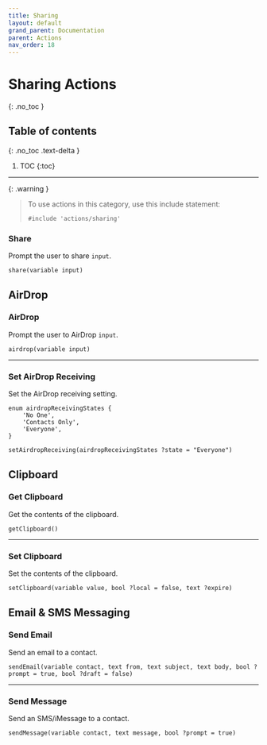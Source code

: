```yaml
---
title: Sharing
layout: default
grand_parent: Documentation
parent: Actions
nav_order: 18
---
```


# Sharing Actions
{: .no_toc }

## Table of contents
{: .no_toc .text-delta }

1. TOC
{:toc}

---

{: .warning }
> To use actions in this category, use this include statement:
>
> ```
> #include 'actions/sharing'
> ```

### Share

Prompt the user to share `input`.

```
share(variable input)
```

## AirDrop

### AirDrop

Prompt the user to AirDrop `input`.

```
airdrop(variable input)
```

---

### Set AirDrop Receiving

Set the AirDrop receiving setting.

```
enum airdropReceivingStates {
    'No One',
    'Contacts Only',
    'Everyone',
}

setAirdropReceiving(airdropReceivingStates ?state = "Everyone")
```

## Clipboard

### Get Clipboard

Get the contents of the clipboard.

```
getClipboard()
```

---

### Set Clipboard

Set the contents of the clipboard.

```
setClipboard(variable value, bool ?local = false, text ?expire)
```

## Email & SMS Messaging

### Send Email

Send an email to a contact.

```
sendEmail(variable contact, text from, text subject, text body, bool ?prompt = true, bool ?draft = false)
```

---

### Send Message

Send an SMS/iMessage to a contact.

```
sendMessage(variable contact, text message, bool ?prompt = true)
```
